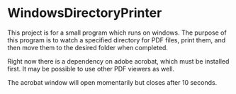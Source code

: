 # WindowsDirectoryPrinter
This project is for a small program which runs on windows. The purpose of this program is to watch a specified directory for PDF files, print them, and then move them to the desired folder when completed.

Right now there is a dependency on adobe acrobat, which must be installed first. It may be possible to use other PDF viewers as well.

The acrobat window will open momentarily but closes after 10 seconds.